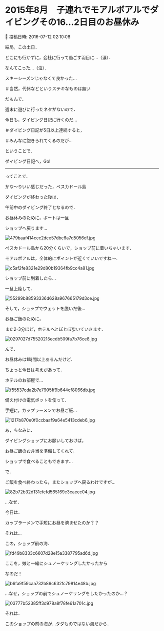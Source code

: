 # 2015年8月　子連れでモアルボアルでダイビングその16…2日目のお昼休み

📅 投稿日時: 2016-07-12 02:10:08

結局，この土日．


どこにも行かずに，会社に行って過ごす羽目に…（涙）．


なんてこった…（泣）．


スキーシーズンじゃなくて良かった…


＃当然，代休などというステキなものは無い





だもんで．


週末に遊びに行ったネタがないので．


今日も，ダイビング日記に行くのだ…


＃ダイビング日記が5日以上連続すると，


＃みんなに飽きられてくるのだが…





ということで．


ダイビング日記へ，Go!


---


ってことで．





かな～りいい感じだった，ぺスカドール島


ダイビングが終わった後は．


午前中のダイビング終了となるので．


お昼休みのために，ボートは一旦


ショップへ戻ります…




![479baaf414cec2dce57dbe6a7d5056df.jpg](images/479baaf414cec2dce57dbe6a7d5056df.jpg)




ぺスカドール島から20分くらいで，ショップ前に着いちゃいます．


モアルボアルは，全体的にポイントが近くていいですね～．




![c5af2fe8321e29d80b19364fb9cc4a81.jpg](images/c5af2fe8321e29d80b19364fb9cc4a81.jpg)




ショップ前に到着したら…


一旦上陸して．




![55299b88593336d628a967665179d3ce.jpg](images/55299b88593336d628a967665179d3ce.jpg)




そして，ショップでウェットを脱いだ後…


お昼ご飯のために，


また2-3分ほど，ホテルへとぼとぼ歩いていきます．




![0297027d75520215ecdb509fa7b76ce8.jpg](images/0297027d75520215ecdb509fa7b76ce8.jpg)







んで．


お昼休みは1時間以上あるんだけど．


ちょっと今日は考えがあって．


ホテルのお部屋で…




![f55537cda2b7e7905ff9b644cf8066db.jpg](images/f55537cda2b7e7905ff9b644cf8066db.jpg)




備え付けの電気ポットを使って．


手短に，カップラーメンでお昼ご飯…




![1217b870e0f0ccbaaf9a64e5413cdeb6.jpg](images/1217b870e0f0ccbaaf9a64e5413cdeb6.jpg)




あ，ちなみに．


ダイビングショップにお願いしておけば，


お昼ご飯のお弁当を準備してくれて，


ショップで食べることもできます…





で．


ご飯を食べ終わったら，またショップへ戻るわけですが…




![82b72b32d131cfcfd565169c3caeec04.jpg](images/82b72b32d131cfcfd565169c3caeec04.jpg)




…なぜ．


今日は．


カップラーメンで手短にお昼を済ませたのか？？





それは…


この，ショップ前の海．




![fd49b8333c6607d28e15a3387795ad6d.jpg](images/fd49b8333c6607d28e15a3387795ad6d.jpg)




ここを，娘と一緒にシュノーケリングしたかったから


なのだ！




![b6fa9f59caa732b89c632fc79814e48b.jpg](images/b6fa9f59caa732b89c632fc79814e48b.jpg)







…なぜ，ショップの前でシュノーケリングをしたかったのか…？




![03777b52385ff3d978a8f78fe61a701c.jpg](images/03777b52385ff3d978a8f78fe61a701c.jpg)




それは．


このショップの前の海が…タダものではない海だから．
